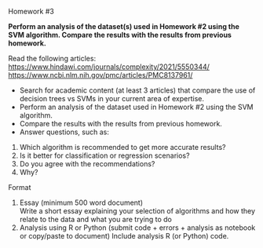 Homework #3  

**Perform an analysis of the dataset(s) used in Homework #2 using the SVM algorithm. Compare the results with the results from previous homework.**

Read the following articles:  
https://www.hindawi.com/journals/complexity/2021/5550344/  
https://www.ncbi.nlm.nih.gov/pmc/articles/PMC8137961/  

- Search for academic content (at least 3 articles) that compare the use of decision trees vs SVMs in your current area of expertise.
- Perform an analysis of the dataset used in Homework #2 using the SVM algorithm.
- Compare the results with the results from previous homework.  
- Answer questions, such as:  
1. Which algorithm is recommended to get more accurate results?
2. Is it better for classification or regression scenarios?
3. Do you agree with the recommendations?
4. Why? 

Format  
1. Essay (minimum 500 word document)  
Write a short essay explaining your selection of algorithms and how they relate to the data and what you are trying to do
2. Analysis using R or Python (submit code + errors + analysis as notebook or copy/paste to document)
Include analysis R (or Python) code.
